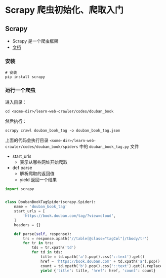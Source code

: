 # Scrapy 爬虫初始化、爬取入门

## Scrapy

- Scrapy 是一个爬虫框架
- [文档](https://docs.scrapy.org/en/latest/intro/overview.html)

### 安装

```shell script
# 安装
pip install scrapy
```

### 运行一个爬虫

进入目录：

```shell script
cd <some-dir>/learn-web-crawler/codes/douban_book
```

然后执行：

```shell script
scrapy crawl douban_book_tag -o douban_book_tag.json
```

上面的代码会执行目录 `<some-dir>/learn-web-crawler/codes/douban_book/spiders` 中的 `douban_book_tag.py` 文件

- start_urls
  - 表示从哪些网址开始爬取
- def parse
  - 解析爬取的返回值
  - yield 返回一个结果

```python
import scrapy


class DoubanBookTagSpider(scrapy.Spider):
    name = 'douban_book_tag'
    start_urls = [
        'https://book.douban.com/tag/?view=cloud',
    ]
    headers = {}

    def parse(self, response):
        trs = response.xpath('//table[@class="tagCol"]/tbody/tr')
        for tr in trs:
            tds = tr.xpath('td')
            for td in tds:
                title = td.xpath('a').pop().css('::text').get()
                href = 'https://book.douban.com' + td.xpath('a').pop().attrib.get('href', '')
                count = td.xpath('b').pop().css('::text').get().replace('(', '').replace(')', '')
                yield {'title': title, 'href': href, 'count': count}

```